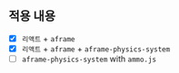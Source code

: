 ## 적용 내용

- [x] `리액트` + `aframe`
- [x] `리액트` + `aframe` + `aframe-physics-system`
- [ ] `aframe-physics-system` with `ammo.js`
